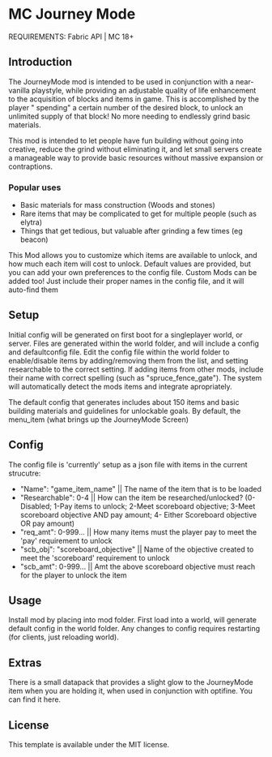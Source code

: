 # MC Journey Mode

REQUIREMENTS: Fabric API | MC 18+

## Introduction

The JourneyMode mod is intended to be used in conjunction with a near-vanilla playstyle, while providing an adjustable
quality of life enhancement to the acquisition of blocks and items in game. This is accomplished by the player "
spending" a certain number of the desired block, to unlock an unlimited supply of that block! No more needing to
endlessly grind basic materials.

This mod is intended to let people have fun building without going into creative, reduce the grind without eliminating
it, and let small servers create a manageable way to provide basic resources without massive expansion or contraptions.

### Popular uses

* Basic materials for mass construction (Woods and stones)
* Rare items that may be complicated to get for multiple people (such as elytra)
* Things that get tedious, but valuable after grinding a few times (eg beacon)

This Mod allows you to customize which items are available to unlock, and how much each item will cost to unlock.
Default values are provided, but you can add your own preferences to the config file. Custom Mods can be added too! Just
include their proper names in the config file, and it will auto-find them

## Setup

Initial config will be generated on first boot for a singleplayer world, or server. Files are generated within the world folder, and will
include a config and defaultconfig file. Edit the config file within the world folder to enable/disable items by
adding/removing them from the list, and setting researchable to the correct setting. If adding items from other mods,
include their name with correct spelling (such as "spruce_fence_gate"). The system will automatically detect the mods
items and integrate apropriately.

The default config that generates includes about 150 items and basic building materials and guidelines for unlockable goals. 
By default, the menu_item (what brings up the JourneyMode Screen) 

## Config
The config file is 'currently' setup as a json file with items in the current strucutre: 

* "Name": "game_item_name"  || The name of the item that is to be loaded
* "Researchable": 0-4  || How can the item be researched/unlocked?  (0-Disabled; 1-Pay items to unlock; 2-Meet scoreboard objective; 3-Meet scoreboard objective AND pay amount; 4- Either Scoreboard objective OR pay amount)
* "req_amt": 0-999...  || How many items must the player pay to meet the 'pay' requirement to unlock
* "scb_obj": "scoreboard_objective"  || Name of the objective created to meet the 'scoreboard' requirement to unlock
* "scb_amt": 0-999...  || Amt the above scoreboard objective must reach for the player to unlock the item

## Usage

Install mod by placing into mod folder. First load into a world, will generate default config in the world folder. Any changes to config requires restarting (for clients, just reloading world).


## Extras
There is a small datapack that provides a slight glow to the JourneyMode item when you are holding it, when used in conjunction with optifine. You can find it here.

## License

This template is available under the MIT license.
 
